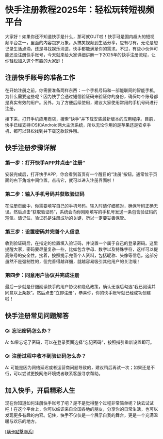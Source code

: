 # 快手注册教程2025年：轻松玩转短视频平台

大家好！如果你还不知道快手是什么，那可就OUT啦！快手可是国内超火的短视频平台之一，里面的内容包罗万象，从搞笑视频到生活分享，应有尽有。无论是想记录生活点滴，还是寻找娱乐消遣，快手都能满足你的需求。不过，有些小伙伴可能还没注册快手账号，今天就来给大家详细讲解一下2025年的快手注册流程，让你轻松加入这个有趣的大家庭！

## 注册快手账号的准备工作

在开始注册之前，你需要准备两样东西：一个手机号码和一部能联网的智能手机。为什么需要这些呢？因为快手会通过短信验证码来验证你的身份，确保每个账号都是真实有效的用户。另外，为了方便后续使用，建议大家使用常用的手机号码进行注册。

接下来，打开手机应用商店，搜索“快手”并下载安装最新版本的应用程序。目前，快手已经支持iOS和Android两大主流系统，所以无论你用的是苹果还是安卓手机，都可以轻松找到并下载这款软件哦。

## 快手注册步骤详解

### 第一步：打开快手APP并点击“注册”

安装完成后，打开快手APP，你会看到首页有一个醒目的“注册”按钮，通常位于页面的右下角或中间位置。点击它，就可以进入注册界面啦！

### 第二步：输入手机号码并获取验证码

在注册页面中，你需要填写自己的手机号码。输入时请仔细核对，确保号码正确无误。然后点击“获取验证码”，系统会向你刚刚填写的手机号发送一条包含验证码的短信。请记住，验证码是注册成功的关键，所以一定要妥善保管。

### 第三步：设置密码并完善个人信息

收到验证码后，在指定的位置填入验证码，并设置一个属于自己的登录密码。这里提醒大家，密码要尽量复杂一些，比如包含字母、数字以及特殊字符，这样可以提高账号的安全性。接着，按照提示完善个人资料，包括昵称、头像等信息。这部分虽然不是强制性的，但完善得越详细，就越容易吸引其他用户的关注哦！

### 第四步：同意用户协议并完成注册

最后一步就是仔细阅读快手的用户协议和隐私政策，确认无误后勾选“我已阅读并同意以上条款”。然后点击“立即注册”，恭喜你，你的快手账号就已经成功创建啦！

## 快手注册常见问题解答

### Q: 忘记密码怎么办？
A: 如果忘记了密码，可以在登录页面选择“忘记密码”，按照指引重新设置即可。

### Q: 注册过程中收不到验证码怎么办？
A: 可能是因为网络延迟或者运营商问题导致的，建议稍后再试一次；如果还是不行，可以尝试更换网络环境或者联系客服寻求帮助。

## 加入快手，开启精彩人生

现在你知道如何注册快手账号了吧？是不是觉得整个过程非常简单呢？快去试试吧！在这个平台上，你可以结识来自全国各地的朋友，分享你的日常生活，也可以发现更多有趣的内容。记住，快手不仅仅是一个展示自我的舞台，更是一个充满温暖与欢乐的地方。

[[購卡點擊聯系](https://t.me/s/esim1088)]